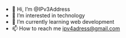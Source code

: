 - 👋 Hi, I’m @IPv3Address
- 👀 I’m interested in technology
- 🌱 I’m currently learning web  development
- 📫 How to reach me ipv4adress@gmail.com

<!---
IPv3Address/IPv3Address is a ✨ special ✨ repository because its `README.md` (this file) appears on your GitHub profile.
You can click the Preview link to take a look at your changes.
--->
